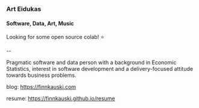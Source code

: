 ### Art Eidukas

#### Software, Data, Art, Music

Looking for some open source colab! ⭐

--

Pragmatic software and data person with a background in Economic Statistics,
interest in software development and a delivery-focused attitude towards
business problems.

blog: https://finnkauski.com

resume: https://finnkauski.github.io/resume
